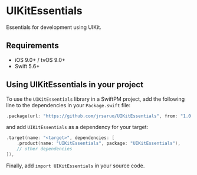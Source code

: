 # UIKitEssentials

Essentials for development using UIKit.

## Requirements

- iOS 9.0+ / tvOS 9.0+
- Swift 5.6+

## Using UIKitEssentials in your project

To use the `UIKitEssentials` library in a SwiftPM project, add the following line to the dependencies in your `Package.swift` file:

```swift
.package(url: "https://github.com/jrsaruo/UIKitEssentials", from: "1.0.0"),
```

and add `UIKitEssentials` as a dependency for your target:

```swift
.target(name: "<target>", dependencies: [
    .product(name: "UIKitEssentials", package: "UIKitEssentials"),
    // other dependencies
]),
```

Finally, add `import UIKitEssentials` in your source code.
